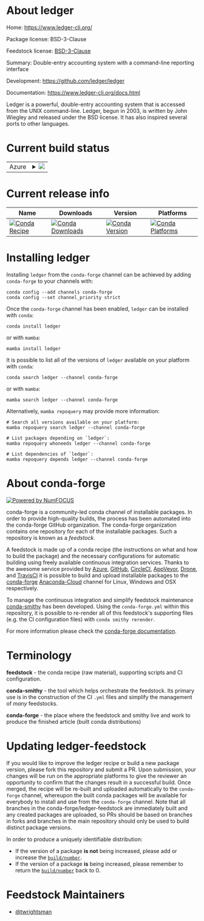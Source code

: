 About ledger
============

Home: https://www.ledger-cli.org/

Package license: BSD-3-Clause

Feedstock license: [BSD-3-Clause](https://github.com/conda-forge/ledger-feedstock/blob/main/LICENSE.txt)

Summary: Double-entry accounting system with a command-line reporting interface

Development: https://github.com/ledger/ledger

Documentation: https://www.ledger-cli.org/docs.html

Ledger is a powerful, double-entry accounting system that is accessed from the
UNIX command-line. Ledger, begun in 2003, is written by John Wiegley and
released under the BSD license. It has also inspired several ports to other
languages.


Current build status
====================


<table>
    
  <tr>
    <td>Azure</td>
    <td>
      <details>
        <summary>
          <a href="https://dev.azure.com/conda-forge/feedstock-builds/_build/latest?definitionId=7771&branchName=main">
            <img src="https://dev.azure.com/conda-forge/feedstock-builds/_apis/build/status/ledger-feedstock?branchName=main">
          </a>
        </summary>
        <table>
          <thead><tr><th>Variant</th><th>Status</th></tr></thead>
          <tbody><tr>
              <td>linux_64_python3.10.____cpython</td>
              <td>
                <a href="https://dev.azure.com/conda-forge/feedstock-builds/_build/latest?definitionId=7771&branchName=main">
                  <img src="https://dev.azure.com/conda-forge/feedstock-builds/_apis/build/status/ledger-feedstock?branchName=main&jobName=linux&configuration=linux%20linux_64_python3.10.____cpython" alt="variant">
                </a>
              </td>
            </tr><tr>
              <td>linux_64_python3.8.____cpython</td>
              <td>
                <a href="https://dev.azure.com/conda-forge/feedstock-builds/_build/latest?definitionId=7771&branchName=main">
                  <img src="https://dev.azure.com/conda-forge/feedstock-builds/_apis/build/status/ledger-feedstock?branchName=main&jobName=linux&configuration=linux%20linux_64_python3.8.____cpython" alt="variant">
                </a>
              </td>
            </tr><tr>
              <td>linux_64_python3.9.____cpython</td>
              <td>
                <a href="https://dev.azure.com/conda-forge/feedstock-builds/_build/latest?definitionId=7771&branchName=main">
                  <img src="https://dev.azure.com/conda-forge/feedstock-builds/_apis/build/status/ledger-feedstock?branchName=main&jobName=linux&configuration=linux%20linux_64_python3.9.____cpython" alt="variant">
                </a>
              </td>
            </tr>
          </tbody>
        </table>
      </details>
    </td>
  </tr>
</table>

Current release info
====================

| Name | Downloads | Version | Platforms |
| --- | --- | --- | --- |
| [![Conda Recipe](https://img.shields.io/badge/recipe-ledger-green.svg)](https://anaconda.org/conda-forge/ledger) | [![Conda Downloads](https://img.shields.io/conda/dn/conda-forge/ledger.svg)](https://anaconda.org/conda-forge/ledger) | [![Conda Version](https://img.shields.io/conda/vn/conda-forge/ledger.svg)](https://anaconda.org/conda-forge/ledger) | [![Conda Platforms](https://img.shields.io/conda/pn/conda-forge/ledger.svg)](https://anaconda.org/conda-forge/ledger) |

Installing ledger
=================

Installing `ledger` from the `conda-forge` channel can be achieved by adding `conda-forge` to your channels with:

```
conda config --add channels conda-forge
conda config --set channel_priority strict
```

Once the `conda-forge` channel has been enabled, `ledger` can be installed with `conda`:

```
conda install ledger
```

or with `mamba`:

```
mamba install ledger
```

It is possible to list all of the versions of `ledger` available on your platform with `conda`:

```
conda search ledger --channel conda-forge
```

or with `mamba`:

```
mamba search ledger --channel conda-forge
```

Alternatively, `mamba repoquery` may provide more information:

```
# Search all versions available on your platform:
mamba repoquery search ledger --channel conda-forge

# List packages depending on `ledger`:
mamba repoquery whoneeds ledger --channel conda-forge

# List dependencies of `ledger`:
mamba repoquery depends ledger --channel conda-forge
```


About conda-forge
=================

[![Powered by
NumFOCUS](https://img.shields.io/badge/powered%20by-NumFOCUS-orange.svg?style=flat&colorA=E1523D&colorB=007D8A)](https://numfocus.org)

conda-forge is a community-led conda channel of installable packages.
In order to provide high-quality builds, the process has been automated into the
conda-forge GitHub organization. The conda-forge organization contains one repository
for each of the installable packages. Such a repository is known as a *feedstock*.

A feedstock is made up of a conda recipe (the instructions on what and how to build
the package) and the necessary configurations for automatic building using freely
available continuous integration services. Thanks to the awesome service provided by
[Azure](https://azure.microsoft.com/en-us/services/devops/), [GitHub](https://github.com/),
[CircleCI](https://circleci.com/), [AppVeyor](https://www.appveyor.com/),
[Drone](https://cloud.drone.io/welcome), and [TravisCI](https://travis-ci.com/)
it is possible to build and upload installable packages to the
[conda-forge](https://anaconda.org/conda-forge) [Anaconda-Cloud](https://anaconda.org/)
channel for Linux, Windows and OSX respectively.

To manage the continuous integration and simplify feedstock maintenance
[conda-smithy](https://github.com/conda-forge/conda-smithy) has been developed.
Using the ``conda-forge.yml`` within this repository, it is possible to re-render all of
this feedstock's supporting files (e.g. the CI configuration files) with ``conda smithy rerender``.

For more information please check the [conda-forge documentation](https://conda-forge.org/docs/).

Terminology
===========

**feedstock** - the conda recipe (raw material), supporting scripts and CI configuration.

**conda-smithy** - the tool which helps orchestrate the feedstock.
                   Its primary use is in the construction of the CI ``.yml`` files
                   and simplify the management of *many* feedstocks.

**conda-forge** - the place where the feedstock and smithy live and work to
                  produce the finished article (built conda distributions)


Updating ledger-feedstock
=========================

If you would like to improve the ledger recipe or build a new
package version, please fork this repository and submit a PR. Upon submission,
your changes will be run on the appropriate platforms to give the reviewer an
opportunity to confirm that the changes result in a successful build. Once
merged, the recipe will be re-built and uploaded automatically to the
`conda-forge` channel, whereupon the built conda packages will be available for
everybody to install and use from the `conda-forge` channel.
Note that all branches in the conda-forge/ledger-feedstock are
immediately built and any created packages are uploaded, so PRs should be based
on branches in forks and branches in the main repository should only be used to
build distinct package versions.

In order to produce a uniquely identifiable distribution:
 * If the version of a package **is not** being increased, please add or increase
   the [``build/number``](https://docs.conda.io/projects/conda-build/en/latest/resources/define-metadata.html#build-number-and-string).
 * If the version of a package **is** being increased, please remember to return
   the [``build/number``](https://docs.conda.io/projects/conda-build/en/latest/resources/define-metadata.html#build-number-and-string)
   back to 0.

Feedstock Maintainers
=====================

* [@twrightsman](https://github.com/twrightsman/)

